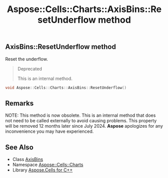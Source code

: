 ﻿---
title: Aspose::Cells::Charts::AxisBins::ResetUnderflow method
linktitle: ResetUnderflow
second_title: Aspose.Cells for C++ API Reference
description: 'Aspose::Cells::Charts::AxisBins::ResetUnderflow method. Reset the underflow in C++.'
type: docs
weight: 1900
url: /cpp/aspose.cells.charts/axisbins/resetunderflow/
---
## AxisBins::ResetUnderflow method


Reset the underflow.


>Deprecated
>
>This is an internal method. 
```cpp
void Aspose::Cells::Charts::AxisBins::ResetUnderflow()
```

## Remarks


NOTE: This method is now obsolete. This is an internal method that does not need to be called externally to avoid causing problems. This property will be removed 12 months later since July 2024. **Aspose** apologizes for any inconvenience you may have experienced.


## See Also

* Class [AxisBins](../)
* Namespace [Aspose::Cells::Charts](../../)
* Library [Aspose.Cells for C++](../../../)
